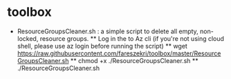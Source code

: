# toolbox
* ResourceGroupsCleaner.sh : a simple script to delete all empty, non-locked, resource groups.
** Log in the to  Az cli (if you're not using cloud shell, please use az login before running the script)
** wget https://raw.githubusercontent.com/fareszekri/toolbox/master/ResourceGroupsCleaner.sh
** chmod +x ./ResourceGroupsCleaner.sh
** ./ResourceGroupsCleaner.sh

